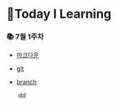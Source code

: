 # 📕Today I Learning

### 📚 7월 1주차

- [마크다운](./정리정리/마크다운.md)

- [git](./정리정리/git정리공부!.md)

- [branch](./정리정리/branch.md)

  ​	dd
